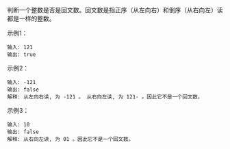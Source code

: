 判断一个整数是否是回文数。回文数是指正序（从左向右）和倒序（从右向左）读都是一样的整数。

示例1：
```text
输入: 121
输出: true
```

示例2：
```text
输入: -121
输出: false
解释: 从左向右读, 为 -121 。 从右向左读, 为 121- 。因此它不是一个回文数。
```

示例3：
```text
输入: 10
输出: false
解释: 从右向左读, 为 01 。因此它不是一个回文数。
```